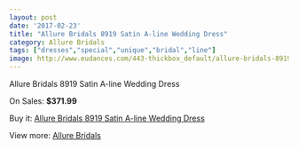 ```yaml
---
layout: post
date: '2017-02-23'
title: "Allure Bridals 8919 Satin A-line Wedding Dress"
category: Allure Bridals
tags: ["dresses","special","unique","bridal","line"]
image: http://www.eudances.com/443-thickbox_default/allure-bridals-8919-satin-a-line-wedding-dress.jpg
---
```

Allure Bridals 8919 Satin A-line Wedding Dress

On Sales: **$371.99**
<a href="https://www.eudances.com/en/allure-bridals/137-allure-bridals-8919-satin-a-line-wedding-dress.html"><amp-img layout="responsive" width="600" height="600" src="//www.eudances.com/443-thickbox_default/allure-bridals-8919-satin-a-line-wedding-dress.jpg" alt="Allure Bridals 8919 Satin A-line Wedding Dress 0" /></a>
<a href="https://www.eudances.com/en/allure-bridals/137-allure-bridals-8919-satin-a-line-wedding-dress.html"><amp-img layout="responsive" width="600" height="600" src="//www.eudances.com/444-thickbox_default/allure-bridals-8919-satin-a-line-wedding-dress.jpg" alt="Allure Bridals 8919 Satin A-line Wedding Dress 1" /></a>

Buy it: [Allure Bridals 8919 Satin A-line Wedding Dress](https://www.eudances.com/en/allure-bridals/137-allure-bridals-8919-satin-a-line-wedding-dress.html "Allure Bridals 8919 Satin A-line Wedding Dress")

View more: [Allure Bridals](https://www.eudances.com/en/2-allure-bridals "Allure Bridals")